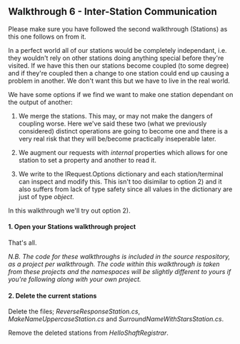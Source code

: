 ## Walkthrough 6 - Inter-Station Communication
Please make sure you have followed the second walkthrough (Stations) as this one follows on from it.

In a perfect world all of our stations would be completely independant, i.e. they wouldn't rely on other stations doing anything special before they're visited.  If we have this then our stations become coupled (to some degree) and if they're coupled then a change to one station could end up causing a problem in another.  We don't want this but we have to live in the real world.

We have some options if we find we want to make one station dependant on the output of another:

  1) We merge the stations.  This may, or may not make the dangers of coupling worse.  Here we've said these two (what we previously considered) distinct operations are going to become one and there is a very real risk that they will be/become practically inseperable later.
  
  2) We augment our requests with *internal* properties which allows for one station to set a property and another to read it.
  
  3) We write to the IRequest.Options dictionary and each station/terminal can inspect and modify this.  This isn't too disimilar to option 2) and it also suffers from lack of type safety since all values in the dictionary are just of type *object*.
  
In this walkthrough we'll try out option 2).

#### 1. Open your Stations walkthrough project
That's all.

*N.B. The code for these walkthroughs is included in the source respository, as a project per walkthrough.  The code within this walkthrough is taken from these projects and the namespaces will be slightly different to yours if you're following along with your own project.*

#### 2. Delete the current stations
Delete the files; *ReverseResponseStation.cs*, *MakeNameUppercaseStation.cs* and *SurroundNameWithStarsStation.cs*.

Remove the deleted stations from *HelloShaftRegistrar*.
